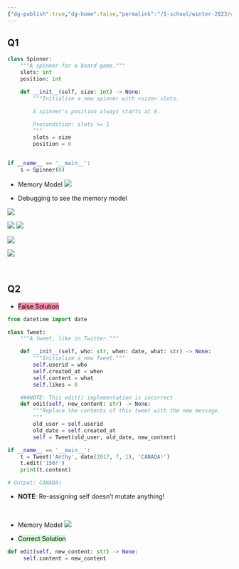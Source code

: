 ```yaml
---
{"dg-publish":true,"dg-home":false,"permalink":"/1-school/winter-2023/csc-148/class-worksheets/week-2-1-ws-oop-1/","dgPassFrontmatter":true}
---
```


## Q1
```python
class Spinner:
    """A spinner for a board game."""
    slots: int
    position: int

    def __init__(self, size: int) -> None:
        """Initialize a new spinner with <size> slots.

        A spinner's position always starts at 0.

        Precondition: slots >= 1
        """
        slots = size
        position = 0


if __name__ == '__main__':
    s = Spinner(8)
```

- Memory Model 
![](https://i.imgur.com/zHRpsvg.png)


- Debugging to see the memory model

![](https://i.imgur.com/AHfDAnm.png)

![](https://i.imgur.com/CU6npvT.png)
![](https://i.imgur.com/xv75WqC.png)

![](https://i.imgur.com/BNWBpoP.png)

![](https://i.imgur.com/aLGGywp.png)


&nbsp;

## Q2
- <mark style="background: #FF5582A6;">False Solution</mark>
```python
from datetime import date

class Tweet:
    """A tweet, like in Twitter."""

    def __init__(self, who: str, when: date, what: str) -> None:
        """Initialize a new Tweet."""
        self.userid = who
        self.created_at = when
        self.content = what
        self.likes = 0

	###NOTE: This edit() implementation is incorrect
    def edit(self, new_content: str) -> None:
        """Replace the contents of this tweet with the new message. 
        """
        old_user = self.userid 
        old_date = self.created_at 
        self = Tweet(old_user, old_date, new_content)

if __name__ == '__main__':
	t = Tweet('Anthy', date(2017, 7, 1), 'CANADA!')
	t.edit('150!')
	print(t.content)

# Output: CANADA!
```
- **NOTE**: Re-assigning self doesn’t mutate anything!

&emsp;


- Memory Model
![](https://i.imgur.com/nYJFSjp.png)


- <mark style="background: #BBFABBA6;">Correct Solution</mark>
```python
def edit(self, new_content: str) -> None:
	 self.content = new_content
```